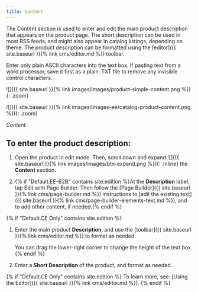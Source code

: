 ```yaml
---
title: Content
---
```


The Content section is used to enter and edit the main product description that appears on the product page. The short description can be used in most RSS feeds, and might also appear in catalog listings, depending on theme. The product description can be formatted using the [editor]({{ site.baseurl }}{% link cms/editor.md %}) toolbar.

<!--{% if "Default.CE Only" contains site.edition %}-->

Enter only plain ASCII characters into the text box. If pasting text from a word processor, save it first as a plain .TXT file to remove any invisible control characters.

<!--{% endif %}-->

<!--{% if "Default.CE Only" contains site.edition %}-->

![]({{ site.baseurl }}{% link images/images/product-simple-content.png %}){: .zoom}
<!--{% endif %}-->

<!--{% if "Default.EE-B2B" contains site.edition %}-->

![]({{ site.baseurl }}{% link images/images-ee/catalog-product-content.png %}){: .zoom}
<!--{% endif %}-->

*Content*

## To enter the product description:

1. Open the product in edit mode. Then, scroll down and expand ![]({{ site.baseurl }}{% link images/images/btn-expand.png %}){: .Inline} the **Content** section.

1. {% if "Default.EE-B2B" contains site.edition %}At the **Description** label, tap <span class="btn">Edit with Page Builder</span>. Then follow the [Page Builder]({{ site.baseurl }}{% link cms/page-builder.md %}) instructions to [edit the existing text]({{ site.baseurl }}{% link cms/page-builder-elements-text.md %}), and to add other content, if needed.{% endif %}

{% if "Default.CE Only" contains site.edition %}
1. Enter the main product **Description**, and use the [toolbar]({{ site.baseurl }}{% link cms/editor.md %}) to format as needed.

    You can drag the lower-right corner to change the height of the text box.
    {% endif %}

1. Enter a **Short Description** of the product, and format as needed.

{% if "Default.CE Only" contains site.edition %}
    To learn more, see: [Using the Editor]({{ site.baseurl }}{% link cms/editor.md %}).
{% endif %}
